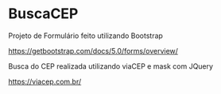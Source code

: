 # BuscaCEP

Projeto de Formulário feito utilizando Bootstrap

https://getbootstrap.com/docs/5.0/forms/overview/

Busca do CEP realizada utilizando viaCEP e mask com JQuery

https://viacep.com.br/

